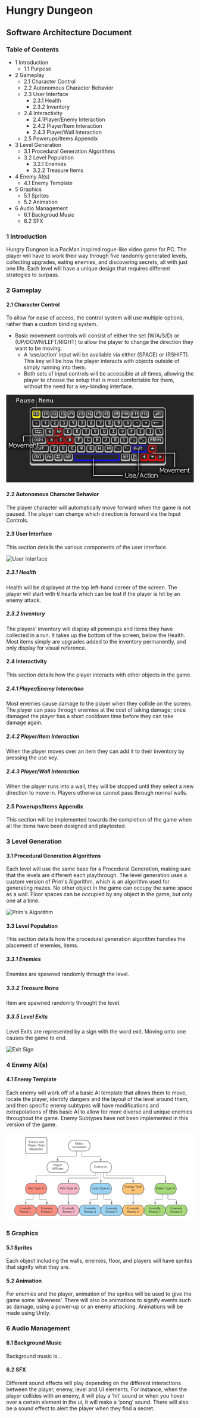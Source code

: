 # Hungry Dungeon 
## Software Architecture Document

### Table of Contents

* 1 Introduction
	* 1.1 Purpose
* 2 Gameplay
	* 2.1 Character Control
	* 2.2 Autonomous Character Behavior
	* 2.3 User Interface
		* 2.3.1 Health
		* 2.3.2 Inventory
	* 2.4 Interactivity
		* 2.4.1Player/Enemy Interaction
		* 2.4.2 Player/Item Interaction
		* 2.4.3 Player/Wall Interaction
	* 2.5 Powerups/Items Appendix
* 3 Level Generation
	* 3.1 Procedural Generation Algorithms
	* 3.2 Level Population
		* 3.2.1 Enemies
		* 3.2.2 Treasure Items
* 4 Enemy AI(s)
	* 4.1 Enemy Template
* 5 Graphics
	* 5.1 Sprites
	* 5.2 Animation
* 6 Audio Management
	* 6.1 Backgroud Music
	* 6.2 SFX

### 1 Introduction

Hungry Dungeon is a PacMan inspired rogue-like video game for PC. The player will have to work their way through five randomly generated levels, collecting upgrades, eating enemies, and discovering secrets, all with just one life. Each level will have a unique design that requires different strategies to surpass. 

### 2 Gameplay

#### 2.1 Character Control

To allow for ease of access, the control system will use multiple options, rather than a custom binding system. 
* Basic movement controls will consist of either the set (W/A/S/D) or (UP/DOWN/LEFT/RIGHT) to allow the player to change the direction they want to be moving. 
	* A ‘use/action’ input will be available via either (SPACE) or (RSHIFT). This key will be how the player interacts with objects outside of simply running into them.
	* Both sets of input controls will be accessible at all times, allowing the player to choose the setup that is most comfortable for them, without the need for a key-binding interface.

![KeyboardControl](/docs/images/KeyboardControl.jpg?raw=true "KeyboardControl")

#### 2.2 Autonomous Character Behavior

The player character will automatically move forward when the game is not paused. The player can change which direction is forward via the Input Controls.

#### 2.3 User Interface	

This section details the various components of the user interface.

![User Interface](/docs/images/inGameUI.png?raw=true "User Interface")

##### 2.3.1 Health

Health will be displayed at the top left-hand corner of the screen. The player will start with 6 hearts which can be lost if the player is hit by an enemy attack.

##### 2.3.2 Inventory

The players’ inventory will display all powerups and items they have collected in a run. It takes up the bottom of the screen, below the Health. Most items simply are upgrades added to the inventory permanently, and only display for visual reference.

#### 2.4 Interactivity

This section details how the player interacts with other objects in the game.

##### 2.4.1 Player/Enemy Interaction

Most enemies cause damage to the player when they collide on the screen. The player can pass through enemies at the cost of taking damage; once damaged the player has a short cooldown time before they can take damage again.

##### 2.4.2 Player/Item Interaction

When the player moves over an item they can add it to their inventory by pressing the use key.

##### 2.4.3 Player/Wall Interaction

When the player runs into a wall, they will be stopped until they select a new direction to move in. Players otherwise cannot pass through normal walls.

#### 2.5 Powerups/Items Appendix

This section will be implemented towards the completion of the game when all the items have been designed and playtested.

### 3 Level Generation

#### 3.1 Procedural Generation Algorithms

Each level will use the same base for a Procedural Generation, making sure that the levels are different each playthrough. The level generation uses a custom version of Prim's Algorithm, which is an algorithm used for generating mazes. No other object in the game can occupy the same space as a wall. Floor spaces can be occupied by any object in the game, but only one at a time. 

![Prim's Algorithm](/docs/images/primsAlgorithm.png?raw=true "Prim's Algorithm")

#### 3.3 Level Population

This section details how the procedural generation algorithm handles the placement of enemies, items.

##### 3.3.1 Enemies

Enemies are spawned randomly through the level.

##### 3.3.2 Treasure Items

Item are spawned randomly throught the level.

##### 3.3.5 Level Exits

Level Exits are represented by a sign with the word exit. Moving onto one causes the game to end.

![Exit Sign](/docs/images/exitSign.png?raw=true "Exit Sign")

### 4 Enemy AI(s)

#### 4.1 Enemy Template

Each enemy will work off of a basic AI template that allows them to move, locate the player, identify dangers and the layout of the level around them, and then specific enemy subtypes will have modifications and extrapolations of this basic AI to allow for more diverse and unique enemies throughout the game. Enemy Subtypes have not been implemented in this version of the game.

![Enemy AI Structure](/docs/images/enemyAIStructure.png?raw=true "Enemy AI Structure")

### 5 Graphics

#### 5.1 Sprites

Each object including the walls, enemies, floor, and players will have sprites that signify what they are.

#### 5.2 Animation

For enemies and the player, animation of the sprites will be used to give the game some ‘aliveness’. There will also be animations to signify events such as damage, using a power-up or an enemy attacking. Animations will be made using Unity.

### 6 Audio Management

#### 6.1 Background Music

Background music is...

#### 6.2 SFX

Different sound effects will play depending on the different interactions between the player, enemy, level and UI elements. For instance, when the player collides with an enemy, it will play a ‘hit’ sound or when you hover over a certain element in the ui, it will make a ‘pong’ sound. There will also be a sound effect to alert the player when they find a secret.
